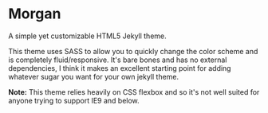 # Morgan
A simple yet customizable HTML5 Jekyll theme.
<p>
This theme uses SASS to allow you to quickly change the color scheme and is completely fluid/responsive. It's bare bones and has no external dependencies, I think it makes an excellent starting point for adding whatever sugar you want for your own jekyll theme.</p>

<p><b>Note:</b> This theme relies heavily on CSS flexbox and so it's not well suited for anyone trying to support IE9 and below.</p>
